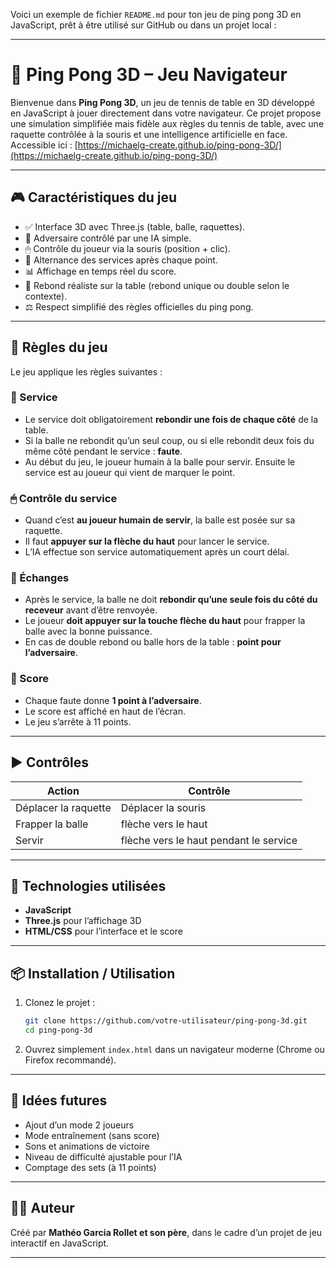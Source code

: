 Voici un exemple de fichier `README.md` pour ton jeu de ping pong 3D en JavaScript, prêt à être utilisé sur GitHub ou dans un projet local :

---

# 🏓 Ping Pong 3D – Jeu Navigateur

Bienvenue dans **Ping Pong 3D**, un jeu de tennis de table en 3D développé en JavaScript à jouer directement dans votre navigateur. Ce projet propose une simulation simplifiée mais fidèle aux règles du tennis de table, avec une raquette contrôlée à la souris et une intelligence artificielle en face.
Accessible ici : [https://michaelg-create.github.io/ping-pong-3D/](https://michaelg-create.github.io/ping-pong-3D/)

---

## 🎮 Caractéristiques du jeu

* ✅ Interface 3D avec Three.js (table, balle, raquettes).
* 🧠 Adversaire contrôlé par une IA simple.
* 🖱 Contrôle du joueur via la souris (position + clic).
* 🔄 Alternance des services après chaque point.
* 📊 Affichage en temps réel du score.
* 🧠 Rebond réaliste sur la table (rebond unique ou double selon le contexte).
* ⚖ Respect simplifié des règles officielles du ping pong.

---

## 📏 Règles du jeu

Le jeu applique les règles suivantes :

### 🏓 Service

* Le service doit obligatoirement **rebondir une fois de chaque côté** de la table.
* Si la balle ne rebondit qu’un seul coup, ou si elle rebondit deux fois du même côté pendant le service : **faute**.
* Au début du jeu, le joueur humain à la balle pour servir. Ensuite le service est au joueur qui vient de marquer le point. 

### 🖱 Contrôle du service

* Quand c’est **au joueur humain de servir**, la balle est posée sur sa raquette.
* Il faut **appuyer sur la flèche du haut** pour lancer le service.
* L’IA effectue son service automatiquement après un court délai.

### 🔁 Échanges

* Après le service, la balle ne doit **rebondir qu’une seule fois du côté du receveur** avant d’être renvoyée.
* Le joueur **doit appuyer sur la touche flèche du haut** pour frapper la balle avec la bonne puissance.
* En cas de double rebond ou balle hors de la table : **point pour l’adversaire**.

### 🧮 Score

* Chaque faute donne **1 point à l’adversaire**.
* Le score est affiché en haut de l’écran.
* Le jeu s’arrête à 11 points.

---

## ▶ Contrôles

| Action               | Contrôle                               |
| -------------------- | -------------------------------------- |
| Déplacer la raquette | Déplacer la souris                     |
| Frapper la balle     | flèche vers le haut                    |
| Servir               | flèche vers le haut pendant le service |

---

## 🔧 Technologies utilisées

* **JavaScript**
* **Three.js** pour l’affichage 3D
* **HTML/CSS** pour l’interface et le score

---

## 📦 Installation / Utilisation

1. Clonez le projet :

   ```bash
   git clone https://github.com/votre-utilisateur/ping-pong-3d.git
   cd ping-pong-3d
   ```

2. Ouvrez simplement `index.html` dans un navigateur moderne (Chrome ou Firefox recommandé).

---

## 🧪 Idées futures

* Ajout d’un mode 2 joueurs
* Mode entraînement (sans score)
* Sons et animations de victoire
* Niveau de difficulté ajustable pour l’IA
* Comptage des sets (à 11 points)

---

## 🧑‍💻 Auteur

Créé par **Mathéo Garcia Rollet et son père**, dans le cadre d’un projet de jeu interactif en JavaScript.

---



